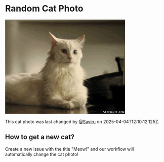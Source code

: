 # Random Cat Photo

![Random Cat](./images/cat.jpg)

This cat photo was last changed by [@Saviru](https://github.com/Saviru) on 2025-04-04T12:10:12.125Z.

## How to get a new cat?

Create a new issue with the title "Meow!" and our workflow will automatically change the cat photo!
